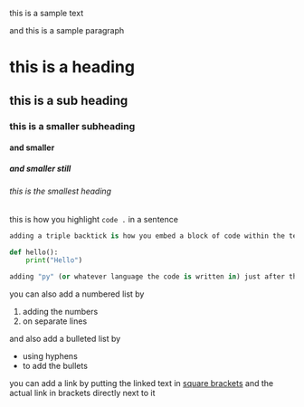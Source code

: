 this is a sample text

and this is a sample paragraph

# this is a heading

## this is a sub heading

### this is a smaller subheading

#### and smaller

##### and smaller still

###### this is the smallest heading

this is how you highlight `code .` in a sentence 

```py
adding a triple backtick is how you embed a block of code within the text, such as 

def hello():
    print("Hello") 

adding "py" (or whatever language the code is written in) just after the opening backticks will colour the syntax for that language

```

you can also add a numbered list by

1. adding the numbers
2. on separate lines

and also add a bulleted list by

- using hyphens
- to add the bullets

you can add a link by putting the linked text in [square brackets](www.github.com) and the actual link in brackets directly next to it

